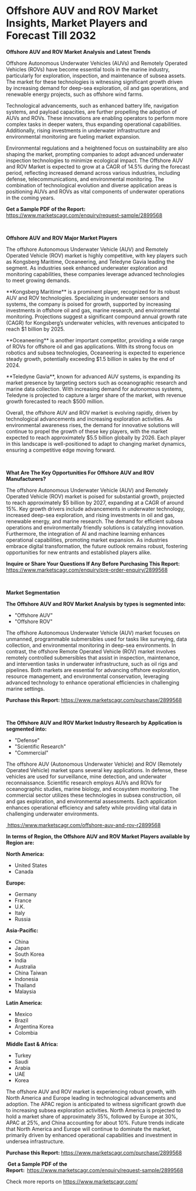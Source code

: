 <p><h1>Offshore AUV and ROV Market Insights, Market Players and Forecast Till 2032</h1></p><p><strong>Offshore AUV and ROV Market Analysis and Latest Trends</strong></p>
<p><p>Offshore Autonomous Underwater Vehicles (AUVs) and Remotely Operated Vehicles (ROVs) have become essential tools in the marine industry, particularly for exploration, inspection, and maintenance of subsea assets. The market for these technologies is witnessing significant growth driven by increasing demand for deep-sea exploration, oil and gas operations, and renewable energy projects, such as offshore wind farms.</p><p>Technological advancements, such as enhanced battery life, navigation systems, and payload capacities, are further propelling the adoption of AUVs and ROVs. These innovations are enabling operators to perform more complex tasks in deeper waters, thus expanding operational capabilities. Additionally, rising investments in underwater infrastructure and environmental monitoring are fueling market expansion.</p><p>Environmental regulations and a heightened focus on sustainability are also shaping the market, prompting companies to adopt advanced underwater inspection technologies to minimize ecological impact. The Offshore AUV and ROV Market is expected to grow at a CAGR of 14.5% during the forecast period, reflecting increased demand across various industries, including defense, telecommunications, and environmental monitoring. The combination of technological evolution and diverse application areas is positioning AUVs and ROVs as vital components of underwater operations in the coming years.</p></p>
<p><strong>Get a Sample PDF of the Report:&nbsp;</strong> <a href="https://www.marketscagr.com/enquiry/request-sample/2899568?utm_campaign=2482&utm_medium=2&utm_source=Github&utm_content=ia&utm_term=16032025&utm_id=offshore-auv-and-rov">https://www.marketscagr.com/enquiry/request-sample/2899568</a></p>
<p>&nbsp;</p>
<p><strong>Offshore AUV and ROV Major Market Players</strong></p>
<p><p>The offshore Autonomous Underwater Vehicle (AUV) and Remotely Operated Vehicle (ROV) market is highly competitive, with key players such as Kongsberg Maritime, Oceaneering, and Teledyne Gavia leading the segment. As industries seek enhanced underwater exploration and monitoring capabilities, these companies leverage advanced technologies to meet growing demands.</p><p>**Kongsberg Maritime** is a prominent player, recognized for its robust AUV and ROV technologies. Specializing in underwater sensors and systems, the company is poised for growth, supported by increasing investments in offshore oil and gas, marine research, and environmental monitoring. Projections suggest a significant compound annual growth rate (CAGR) for Kongsberg’s underwater vehicles, with revenues anticipated to reach $1 billion by 2025.</p><p>**Oceaneering** is another important competitor, providing a wide range of ROVs for offshore oil and gas applications. With its strong focus on robotics and subsea technologies, Oceaneering is expected to experience steady growth, potentially exceeding $1.5 billion in sales by the end of 2024.</p><p>**Teledyne Gavia**, known for advanced AUV systems, is expanding its market presence by targeting sectors such as oceanographic research and marine data collection. With increasing demand for autonomous systems, Teledyne is projected to capture a larger share of the market, with revenue growth forecasted to reach $500 million.</p><p>Overall, the offshore AUV and ROV market is evolving rapidly, driven by technological advancements and increasing exploration activities. As environmental awareness rises, the demand for innovative solutions will continue to propel the growth of these key players, with the market expected to reach approximately $5.5 billion globally by 2026. Each player in this landscape is well-positioned to adapt to changing market dynamics, ensuring a competitive edge moving forward.</p></p>
<p>&nbsp;</p>
<p><strong>What Are The Key Opportunities For Offshore AUV and ROV Manufacturers?</strong></p>
<p><p>The offshore Autonomous Underwater Vehicle (AUV) and Remotely Operated Vehicle (ROV) market is poised for substantial growth, projected to reach approximately $5 billion by 2027, expanding at a CAGR of around 15%. Key growth drivers include advancements in underwater technology, increased deep-sea exploration, and rising investments in oil and gas, renewable energy, and marine research. The demand for efficient subsea operations and environmentally friendly solutions is catalyzing innovation. Furthermore, the integration of AI and machine learning enhances operational capabilities, promoting market expansion. As industries embrace digital transformation, the future outlook remains robust, fostering opportunities for new entrants and established players alike.</p></p>
<p><strong>Inquire or Share Your Questions If Any Before Purchasing This Report:</strong> <a href="https://www.marketscagr.com/enquiry/pre-order-enquiry/2899568?utm_campaign=2482&utm_medium=2&utm_source=Github&utm_content=ia&utm_term=16032025&utm_id=offshore-auv-and-rov">https://www.marketscagr.com/enquiry/pre-order-enquiry/2899568</a></p>
<p>&nbsp;</p>
<p><strong>Market Segmentation</strong></p>
<p><strong>The Offshore AUV and ROV Market Analysis by types is segmented into:</strong></p>
<p><ul><li>"Offshore AUV"</li><li>"Offshore ROV"</li></ul></p>
<p><p>The offshore Autonomous Underwater Vehicle (AUV) market focuses on unmanned, programmable submersibles used for tasks like surveying, data collection, and environmental monitoring in deep-sea environments. In contrast, the offshore Remote Operated Vehicle (ROV) market involves remotely controlled submersibles that assist in inspection, maintenance, and intervention tasks in underwater infrastructure, such as oil rigs and pipelines. Both markets are essential for advancing offshore exploration, resource management, and environmental conservation, leveraging advanced technology to enhance operational efficiencies in challenging marine settings.</p></p>
<p><strong>Purchase this Report:&nbsp;</strong><a href="https://www.marketscagr.com/purchase/2899568?utm_campaign=2482&utm_medium=2&utm_source=Github&utm_content=ia&utm_term=16032025&utm_id=offshore-auv-and-rov">https://www.marketscagr.com/purchase/2899568</a></p>
<p>&nbsp;</p>
<p><strong>The Offshore AUV and ROV Market Industry Research by Application is segmented into:</strong></p>
<p><ul><li>"Defense"</li><li>"Scientific Research"</li><li>"Commercial"</li></ul></p>
<p><p>The offshore AUV (Autonomous Underwater Vehicle) and ROV (Remotely Operated Vehicle) market spans several key applications. In defense, these vehicles are used for surveillance, mine detection, and underwater reconnaissance. Scientific research employs AUVs and ROVs for oceanographic studies, marine biology, and ecosystem monitoring. The commercial sector utilizes these technologies in subsea construction, oil and gas exploration, and environmental assessments. Each application enhances operational efficiency and safety while providing vital data in challenging underwater environments.</p></p>
<p><a href="https://www.marketscagr.com/offshore-auv-and-rov-r2899568?utm_campaign=2482&utm_medium=2&utm_source=Github&utm_content=ia&utm_term=16032025&utm_id=offshore-auv-and-rov">&nbsp;https://www.marketscagr.com/offshore-auv-and-rov-r2899568</a></p>
<p><strong>In terms of Region, the Offshore AUV and ROV Market Players available by Region are:</strong></p>
<p>
    <p> <strong> North America: </strong>
        <ul>
            <li>United States</li>
            <li>Canada</li>
        </ul>
        </p> 
    <p> <strong> Europe: </strong>
        <ul>
            <li>Germany</li>
            <li>France</li>
            <li>U.K.</li>
            <li>Italy</li>
            <li>Russia</li>
        </ul>
        </p> 
    <p> <strong> Asia-Pacific: </strong>
        <ul>
            <li>China</li>
            <li>Japan</li>
            <li>South Korea</li>
            <li>India</li>
            <li>Australia</li>
            <li>China Taiwan</li>
            <li>Indonesia</li>
            <li>Thailand</li>
            <li>Malaysia</li>
        </ul>
        </p> 
    <p> <strong> Latin America: </strong>
        <ul>
            <li>Mexico</li>
            <li>Brazil</li>
            <li>Argentina Korea</li>
            <li>Colombia</li>
        </ul>
        </p> 
    <p> <strong> Middle East & Africa: </strong>
        <ul>
            <li>Turkey</li>
            <li>Saudi</li>
            <li>Arabia</li>
            <li>UAE</li>
            <li>Korea</li>
        </ul>
    </p>
    </p>
<p><p>The offshore AUV and ROV market is experiencing robust growth, with North America and Europe leading in technological advancements and adoption. The APAC region is anticipated to witness significant growth due to increasing subsea exploration activities. North America is projected to hold a market share of approximately 35%, followed by Europe at 30%, APAC at 25%, and China accounting for about 10%. Future trends indicate that North America and Europe will continue to dominate the market, primarily driven by enhanced operational capabilities and investment in undersea infrastructure.</p></p>
<p><strong>Purchase this Report: </strong><a href="https://www.marketscagr.com/purchase/2899568?utm_campaign=2482&utm_medium=2&utm_source=Github&utm_content=ia&utm_term=16032025&utm_id=offshore-auv-and-rov">https://www.marketscagr.com/purchase/2899568</a></p>
<p>&nbsp;<strong>Get a Sample PDF of the Report:&nbsp;&nbsp;</strong><a href="https://www.marketscagr.com/enquiry/request-sample/2899568?utm_campaign=2482&utm_medium=2&utm_source=Github&utm_content=ia&utm_term=16032025&utm_id=offshore-auv-and-rov">https://www.marketscagr.com/enquiry/request-sample/2899568</a></p>
<p><strong></strong></p>
<p>Check more reports on <a href="https://www.marketscagr.com/?utm_campaign=2482&utm_medium=2&utm_source=Github&utm_content=ia&utm_term=16032025&utm_id=offshore-auv-and-rov">https://www.marketscagr.com/</a></p>